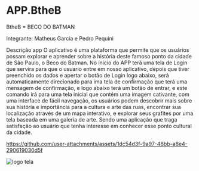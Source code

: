# APP.BtheB

BtheB = BECO DO BATMAN

Integrante: Matheus Garcia e Pedro Pequini


Descrição app 
O aplicativo é uma plataforma que permite que os usuários possam explorar e aprender sobre a história deste famoso ponto da cidade de São Paulo, o Beco do Batman. No inicio do APP terá uma tela de Login que servira para que o usuario entre em nosso aplicativo, depois que tiver preenchido os dados e apertar o botão de Login logo abaixo, será automaticamente direcionado para ima tela de confirmação que terá uma mensagem de confirmação, e logo abaixo terá um botão de entrar, e este comando irá para uma tela inicial que contém uma imagem cativante, com uma interface de fácil navegação, os usuários podem descobrir mais sobre sua história e importância para a cultura e arte das ruas, encontrar sua localização através de um mapa interativo, e explorar seus grafites por uma tela baseada em uma galeria de arte.  Sendo uma aplicação que  traga satisfação ao usuário que tenha interesse em conhecer esse ponto cultural da cidade.







https://github.com/user-attachments/assets/1dc54d3f-9a97-48bb-a8e4-290619030d5f




![logo tela](https://github.com/user-attachments/assets/f3bb5416-a819-4b3a-8b6d-6c7e45533d19)





